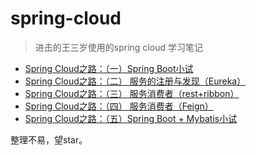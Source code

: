 # spring-cloud
> 进击的王三岁使用的spring cloud 学习笔记
 
 - [Spring Cloud之路：（一）Spring Boot小试](http://blog.csdn.net/sage_wang/article/details/79209335)
 - [Spring Cloud之路：（二） 服务的注册与发现（Eureka）](http://blog.csdn.net/sage_wang/article/details/79268912)
 - [Spring Cloud之路：（三） 服务消费者（rest+ribbon）](http://blog.csdn.net/sage_wang/article/details/79269818)
 - [Spring Cloud之路：（四） 服务消费者（Feign）](http://blog.csdn.net/sage_wang/article/details/79269829)
 - [Spring Cloud之路：（五）Spring Boot + Mybatis小试](http://blog.csdn.net/sage_wang/article/details/79269835)
 
整理不易，望star。